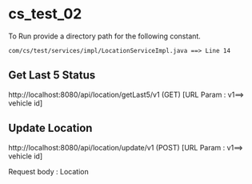 # cs_test_02

To Run provide a directory path for the following constant.

``` com/cs/test/services/impl/LocationServiceImpl.java ==> Line 14 ```


## Get Last 5 Status

http://localhost:8080/api/location/getLast5/v1 (GET) [URL Param : v1==> vehicle id]

## Update Location

http://localhost:8080/api/location/update/v1 (POST) [URL Param : v1==> vehicle id]

Request body : Location
